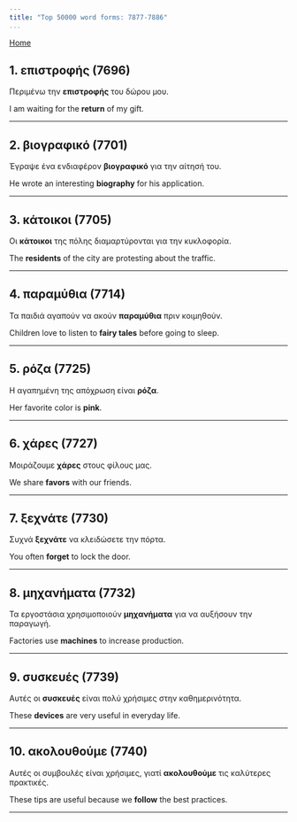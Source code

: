 ```yaml
---
title: "Top 50000 word forms: 7877-7886"
...
```


[Home](./) 

## 1. επιστροφής (7696)

Περιμένω την **επιστροφής** του δώρου μου.

I am waiting for the **return** of my gift.

---

## 2. βιογραφικό (7701)

Έγραψε ένα ενδιαφέρον **βιογραφικό** για την αίτησή του.  

He wrote an interesting **biography** for his application.

---

## 3. κάτοικοι (7705)

Οι **κάτοικοι** της πόλης διαμαρτύρονται για την κυκλοφορία.  

The **residents** of the city are protesting about the traffic.

---

## 4. παραμύθια (7714)

Τα παιδιά αγαπούν να ακούν **παραμύθια** πριν κοιμηθούν.  

Children love to listen to **fairy tales** before going to sleep.

---

## 5. ρόζα (7725)

Η αγαπημένη της απόχρωση είναι **ρόζα**.  

Her favorite color is **pink**.

---

## 6. χάρες (7727)

Μοιράζουμε **χάρες** στους φίλους μας.

We share **favors** with our friends.

---

## 7. ξεχνάτε (7730)

Συχνά **ξεχνάτε** να κλειδώσετε την πόρτα.

You often **forget** to lock the door.

---

## 8. μηχανήματα (7732)

Τα εργοστάσια χρησιμοποιούν **μηχανήματα** για να αυξήσουν την παραγωγή.  

Factories use **machines** to increase production.

---

## 9. συσκευές (7739)

Αυτές οι **συσκευές** είναι πολύ χρήσιμες στην καθημερινότητα.

These **devices** are very useful in everyday life.

---

## 10. ακολουθούμε (7740)

Αυτές οι συμβουλές είναι χρήσιμες, γιατί **ακολουθούμε** τις καλύτερες πρακτικές.

These tips are useful because we **follow** the best practices.

---

